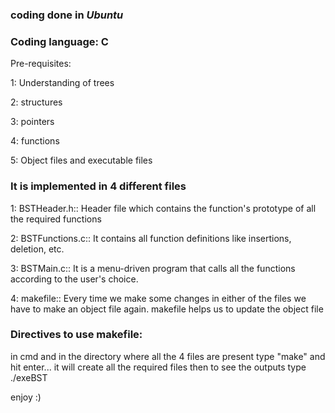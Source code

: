 ### coding done in _Ubuntu_

### Coding language: C

Pre-requisites: 

1: Understanding of trees

2: structures

3: pointers

4: functions

5: Object files and executable files





### It is implemented in 4 different files

1: BSTHeader.h:: Header file which contains the function's prototype of all the required functions

2: BSTFunctions.c:: It contains all function definitions like insertions, deletion, etc.

3: BSTMain.c:: It is a menu-driven program that calls all the functions according to the user's choice.

4: makefile:: Every time we make some changes in either of the files we have to make an object file again. makefile helps us to update the object file 


### Directives to use makefile: 

in cmd and in the directory where all the 4 files are present type "make" and hit enter... it will create all the required files
then to see the outputs type ./exeBST 

enjoy :)
